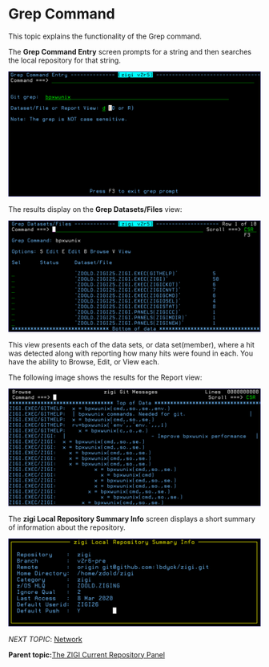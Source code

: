 # Grep Command

This topic explains the functionality of the Grep command.

The **Grep Command Entry** screen prompts for a string and then searches the local repository for that string.

![](media/g_grep_1.png)

The results display on the **Grep Datasets/Files** view:

![](media/g_grep_2.png)

This view presents each of the data sets, or data set\(member\), where a hit was detected along with reporting how many hits were found in each. You have the ability to Browse, Edit, or View each.

The following image shows the results for the Report view:

![](media/g_grep_3.png)

The **zigi Local Repository Summary Info** screen displays a short summary of information about the repository.

![](media/g_grep_4.png)

*NEXT TOPIC*: [Network](r_network.md)

**Parent topic:**[The ZIGI Current Repository Panel](c_the_zigi_current_repository_panel.md)

